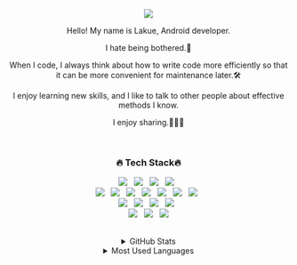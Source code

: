 <div align="center">  
  <div align="center"><img src="https://capsule-render.vercel.app/api?type=waving&color=timeGradient&height=250&section=header&text=Lakue&fontSize=90&animation=twinkling&fontAlignY=40"/></div>
 
<p>Hello! My name is Lakue, Android developer.</p>
<p>I hate being bothered.🥱</p>
<p>When I code, I always think about how to write code more efficiently so that it can be more convenient for maintenance later.🛠</p>
<p>I enjoy learning new skills, and I like to talk to other people about effective methods I know.
<p>I enjoy sharing.🧑🏻‍💻</p>
  
<br>
  
<h3>🔥 Tech Stack🔥</h3>

<p>
  <img src="https://img.shields.io/badge/Android-1572B6?style=flat&logo=android&logoColor=3DDC84"/>&nbsp;&nbsp;
  <img src="https://img.shields.io/badge/Java-AA9D00?style=flat&logo=java&logoColor=007396"/>&nbsp;&nbsp;
  <img src="https://img.shields.io/badge/Kotlin-80BF71?style=flat&logo=kotlin&logoColor=7F52FF"/>&nbsp;&nbsp;
  <img src="https://img.shields.io/badge/Firebase-D1B100?style=flat&logo=firebase&logoColor=FFCA28"/>&nbsp;&nbsp;
  <br>
  <img src="https://img.shields.io/badge/Retrofit-green?style=flat"/>&nbsp;&nbsp;
  <img src="https://img.shields.io/badge/Coroutine-40B5D8?style=flat"/>&nbsp;&nbsp;
  <img src="https://img.shields.io/badge/MVVM-349595?style=flat8"/>&nbsp;&nbsp;
  <img src="https://img.shields.io/badge/MVP-5B42E5?style=flat"/>&nbsp;&nbsp;
  <img src="https://img.shields.io/badge/Room-D1B100?style=flat"/>&nbsp;&nbsp;
  <img src="https://img.shields.io/badge/Hilt-815F1E?style=flat"/>&nbsp;&nbsp;
  <img src="https://img.shields.io/badge/Data Binding-408296?style=flat"/>&nbsp;&nbsp;
  <br>
  <img src="https://img.shields.io/badge/GitKraken-00324D?style=flat&logo=GitKraken&logoColor=179287"/>&nbsp;&nbsp;
  <img src="https://img.shields.io/badge/GitHub-gray?style=flat&logo=GitHub&logoColor=black"/>&nbsp;&nbsp;
  <img src="https://img.shields.io/badge/Git-blue?style=flat&logo=Git&logoColor=F05032"/>&nbsp;&nbsp;
  <img src="https://img.shields.io/badge/Bitbucket-F7DF1E?style=flat&logo=Bitbucket&logoColor=0052CC"/>&nbsp;&nbsp;
  <br>
  <img src="https://img.shields.io/badge/Google Ads-green?style=flat&logo=GoogleAds&logoColor=#4285F4"/>&nbsp;&nbsp;
  <img src="https://img.shields.io/badge/Google AdSense-F7DF1E?style=flat&logo=GoogleAdSense&logoColor=#4285F4"/>&nbsp;&nbsp;
  <img src="https://img.shields.io/badge/Google Analytics-0769AD?style=flat&logo=GoogleAnalytics&logoColor=#E37400"/>
</p>

<br>

<details>
  <summary>GitHub Stats</summary>
  <img align="left" alt="Fernando's GitHub Stats" src="https://github-readme-stats.vercel.app/api?username=Lakue119&show_icons=true&hide_border=true&theme=tokyonight" />
</details>
  
<details>
  <summary>Most Used Languages</summary>
  <img align="left" alt="Fernando's GitHub Top Languages" src="https://github-readme-stats.vercel.app/api/top-langs/?username=Lakue119&vhide_border=true&theme=tokyonight" />
</details>
  
<!--
**lakue119/Lakue119** is a ✨ _special_ ✨ repository because its `README.md` (this file) appears on your GitHub profile.

[![Typing SVG](https://readme-typing-svg.herokuapp.com?font=Oleo+Script&color=40B5D8&size=35&center=true&vCenter=true&width=404&height=53&lines=%E3%80%80%E3%80%80Hi+there%2C+I'm+Lakue.+%E3%80%80%E3%80%80)](https://git.io/typing-svg)

<details>
  <summary>GitHub Stats</summary>
  <img align="left" alt="Fernando's GitHub Stats" src="https://github-readme-stats.vercel.app/api?username=Lakue119&show_icons=true&hide_border=true" />
</details>
<details>
  <summary>Most Used Languages</summary>
  <img align="left" alt="Fernando's GitHub Top Languages" src="https://github-readme-stats.vercel.app/api/top-langs/?username=Lakue119&hide_border=true" />
</details>

Here are some ideas to get you started:

- 🔭 I’m currently working on ...
- 🌱 I’m currently learning ...
- 👯 I’m looking to collaborate on ...
- 🤔 I’m looking for help with ...
- 💬 Ask me about ...
- 📫 How to reach me: ...
- 😄 Pronouns: ...
- ⚡ Fun fact: ...
-->
